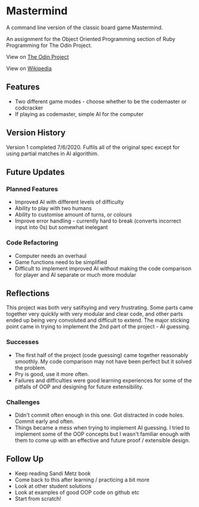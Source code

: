 # Mastermind

A command line version of the classic board game Mastermind.

An assignment for the Object Oriented Programming section of Ruby Programming for The Odin Project.

View on [The Odin Project](https://www.theodinproject.com/courses/ruby-programming/lessons/oop?ref=lnav)

View on [Wikipedia](https://www.theodinproject.com/courses/ruby-programming/lessons/oop?ref=lnav)

## Features

* Two different game modes - choose whether to be the codemaster or codcracker
* If playing as codemaster, simple AI for the computer

## Version History

Version 1 completed 7/6/2020. Fulfils all of the original spec except for using partial matches in AI algorithim.

## Future Updates

### Planned Features

* Improved AI with different levels of difficulty
* Ability to play with two humans
* Ability to customise amount of turns, or colours
* Improve error handling - currently hard to break (converts incorrect input into 0s) but somewhat inelegant

### Code Refactoring

* Computer needs an overhaul
* Game functions need to be simplified
* Difficult to implement improved AI without making the code comparison for player and AI separate or much more modular

## Reflections

This project was both very satifsying and very frustrating. Some parts came together very quickly with very modular and clear code,
and other parts ended up being very convoluted and difficult to extend. The major sticking point came in trying to implement the 2nd part of the project - AI guessing.

### Successes

* The first half of the project (code guessing) came together reasonably smoothly. My code comparison may not have been perfect but it solved the problem.
* Pry is good, use it more often.
* Failures and difficulties were good learning experiences for some of the pitfalls of OOP and designing for future extensibility.

### Challenges

* Didn't commit often enough in this one. Got distracted in code holes. Commit early and often.
* Things became a mess when trying to implement AI guessing. I tried to implement some of the OOP concepts but I wasn't familiar enough with them
to come up with an effective and future proof / extensible design.


## Follow Up

* Keep reading Sandi Metz book
* Come back to this after learning / practicing a bit more
* Look at other student solutions
* Look at examples of good OOP code on github etc
* Start from scratch!
